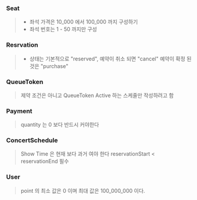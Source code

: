 ### Seat
> - 좌석 가격은 10_000 에서 100_000 까지 구성하기 
> - 좌석 번호는 1 - 50 까지만 구성 


### Resrvation
> - 상태는 기본적으로 "reserved", 예약이 취소 되면 "cancel" 예약이 확정 된 것은 "purchase" 


### QueueToken
> 제약 조건은 아니고 QueueToken Active 하는 스케줄만 작성하려고 함 

### Payment 
> quantity 는 0 보다 반드시 커야한다 

### ConcertSchedule 
> Show Time 은 현재 보다 과거 여야 한다 
> reservationStart < reservationEnd 필수 

### User
> point 의 최소 값은 0 이며 최대 값은 100_000_000 이다. 
